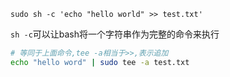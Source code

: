 ```bah
sudo sh -c 'echo "hello world" >> test.txt' 
```
`sh -c`可以让bash将一个字符串作为完整的命令来执行

```bash
# 等同于上面命令,tee -a相当于>>,表示追加
echo "hello word" | sudo tee -a test.txt
```